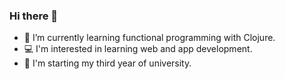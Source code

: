 ### Hi there 👋 
- 🌱 I’m currently learning functional programming with Clojure.
- :computer: I'm interested in learning web and app development.
- 🏫 I'm starting my third year of university.
